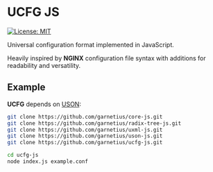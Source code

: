 UCFG JS
=======

[![License: MIT](https://img.shields.io/badge/License-MIT-green.svg)](https://opensource.org/licenses/MIT)

Universal configuration format implemented in JavaScript.

Heavily inspired by **NGINX** configuration file syntax with additions for readability and versatility.

## Example

**UCFG** depends on [USON](https://github.com/garnetius/uson-js):

```bash
git clone https://github.com/garnetius/core-js.git
git clone https://github.com/garnetius/radix-tree-js.git
git clone https://github.com/garnetius/uxml-js.git
git clone https://github.com/garnetius/uson-js.git
git clone https://github.com/garnetius/ucfg-js.git

cd ucfg-js
node index.js example.conf
```
